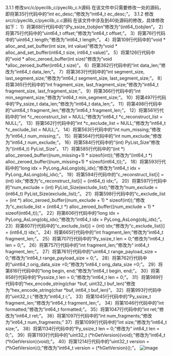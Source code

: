 3.1.1  修改src/c/pyeclib_c/pyeclib_c.h源码
在该文件中只需要修改一处的源码，即将第35行代码中的“int ec_desc;”修改为“int64_t ec_desc;”。
3.1.2  修改src/c/pyeclib_c/pyeclib_c.c源码
在该文件中涉及到40处源码的修改，具体修改如下：
1）将第68行代码中的“(Py_ssize_t)objlen”修改为“(int64_t)objlen”。
2）将第75行代码中的“uint64_t offset;”修改为“int64_t offset;”。
3）将第76行代码中的“uint64_t length;”修改为“int64_t length;”。
4）将第109行代码中的“void * alloc_and_set_buffer(int size, int value)”修改为“void * alloc_and_set_buffer(int64_t size, int64_t value)”。
5）将第126行代码中的“void * alloc_zeroed_buffer(int size)”修改为“void *alloc_zeroed_buffer(int64_t size)”。
6）将第362行代码中的“int data_len;”修改为“int64_t data_len;”。
7）将第363行代码中的“int segment_size, last_segment_size;”修改为“int64_t segment_size, last_segment_size;”。
8）将第365行代码中的“int fragment_size, last_fragment_size;”修改为“int64_t fragment_size, last_fragment_size;”。
9）将第366行代码中的“int min_segment_size;”修改为“int64_t min_segment_size;”。
10）将第497行代码中的“Py_ssize_t data_len;”修改为“int64_t data_len;”。
11）将第498行代码中的“uint64_t fragment_len;”修改为“int64_t fragment_len;”。
12）将第561行代码中的“int *c_reconstruct_list = NULL;”修改为“int64_t *c_reconstruct_list = NULL;”。
13）将第562行代码中的“int *c_exclude_list = NULL;”修改为“int64_t *c_exclude_list = NULL;”。
14）将第563行代码中的“int num_missing;”修改为“int64_t num_missing;”。
15）将第564行代码中的“int num_exclude;”修改为“int64_t num_exclude;”。
16）将第584行代码中的“(int) PyList_Size”修改为“(int64_t) PyList_Size”。
17）将第585行代码中的“(int *) alloc_zeroed_buffer((num_missing+1) * sizeof(int));”修改为“(int64_t *) alloc_zeroed_buffer((num_missing+1) * sizeof(int64_t));”。
18）将第593行代码中的“long idx = PyLong_AsLong(obj_idx);”修改为“int64_t idx = PyLong_AsLong(obj_idx);”。
19）将第594行代码中的“c_reconstruct_list[i] = (int) idx;”修改为“c_reconstruct_list[i] = (int64_t) idx;”。
20）将第597行代码中的“num_exclude = (int) PyList_Size(exclude_list);”修改为“num_exclude = (int64_t) PyList_Size(exclude_list);”。
21）将第598行代码中的“c_exclude_list = (int *) alloc_zeroed_buffer((num_exclude + 1) * sizeof(int));”修改为“c_exclude_list = (int64_t *) alloc_zeroed_buffer((num_exclude + 1) * sizeof(int64_t));”。
22）将第606行代码中的“long idx = PyLong_AsLong(obj_idx);”修改为“int64_t idx = PyLong_AsLong(obj_idx);”。
23）将第607行代码中的“c_exclude_list[i] = (int) idx;”修改为“c_exclude_list[i] = (int64_t) idx;”。
24）将第665行代码中的“int fragment_len;”修改为“int64_t fragment_len;”。
25）将第707行代码中的“Py_ssize_t len = 0;”修改为“int64_t len = 0;”。
26）将第757行代码中的“int fragment_len;”修改为“ int64_t fragment_len;”。
27）将第761行代码中的“uint64_t range_payload_size = 0;”修改为“int64_t range_payload_size = 0;”。
28）将第762行代码中的“uint64_t orig_data_size =0;”修改为“int64_t orig_data_size =0;”。
29）将第816行代码中的“long begin, end;”修改为“int64_t begin, end;”。
30）将第858行代码中的“Pyssize_t len = 0;”修改为“int64_t len = 0;”。
31）将第989行代码中的“hex_encode_string(char *buf, uint32_t buf_len)”修改为“hex_encode_string(char *buf, int64_t buf_len)”。
32）将第993行代码中的“uint32_t i;”修改为“int64_t i;”。
33）将第1045行代码中的“Py_ssize_t fragment_len;”修改为“int64_t fragment_len;”。
34）将第1046行代码中的“int formatted;”修改为“int64_t formatted;”。
35）将第1047行代码中的“int ret;”修改为“int64_t ret;”。
36）将第1097行代码中的“int num_fragments;”修改为“int64_t num_fragments;”
37）将第1099行代码中的“int size;”修改为“int64_t size;”。
38）将第1134行代码中的“Py_ssize_t len = 0;”修改为“ int64_t len = 0;”。
39）将第1193行代码中的“uint32_t (*hGetVersion)(void);”修改为“int64_t (*hGetVersion)(void);”。
40）将第1214行代码中的“uint32_t version = (*hGetVersion)();”修改为“int64_t version = (*hGetVersion)();”。
![image](https://github.com/user-attachments/assets/7a30d216-1200-4343-a6bd-dceccae81c55)
